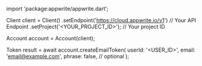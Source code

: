 import 'package:appwrite/appwrite.dart';

Client client = Client()
    .setEndpoint('https://cloud.appwrite.io/v1') // Your API Endpoint
    .setProject('&lt;YOUR_PROJECT_ID&gt;'); // Your project ID

Account account = Account(client);

Token result = await account.createEmailToken(
    userId: '<USER_ID>',
    email: 'email@example.com',
    phrase: false, // optional
);
